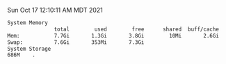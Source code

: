 Sun Oct 17 12:10:11 AM MDT 2021
```bash
System Memory
               total        used        free      shared  buff/cache   available
Mem:           7.7Gi       1.3Gi       3.8Gi        10Mi       2.6Gi       5.9Gi
Swap:          7.6Gi       353Mi       7.3Gi
System Storage
686M	.
```
